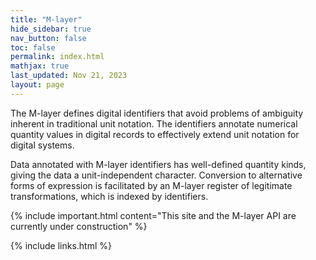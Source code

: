 ```yaml
---
title: "M-layer"
hide_sidebar: true
nav_button: false
toc: false
permalink: index.html
mathjax: true
last_updated: Nov 21, 2023
layout: page
---
```

The M-layer defines digital identifiers that avoid problems of ambiguity inherent in traditional unit notation. The identifiers annotate numerical quantity values in digital records to effectively extend unit notation for digital systems. 

Data annotated with M-layer identifiers has well-defined quantity kinds, giving the data a unit-independent character. Conversion to alternative forms of expression is facilitated by an M-layer register of legitimate transformations, which is indexed by identifiers. 

{% include important.html content="This site and the M-layer API are currently under construction" %}

{% include links.html %}
